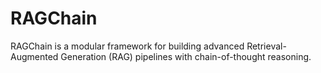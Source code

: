 # RAGChain
RAGChain is a modular framework for building advanced Retrieval-Augmented Generation (RAG) pipelines with chain-of-thought reasoning.

## 